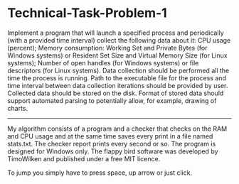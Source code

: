 # Technical-Task-Problem-1

Implement a program that will launch a specified process and periodically (with a provided time interval) collect the following data about it:
CPU usage (percent);
Memory consumption: Working Set and Private Bytes (for Windows systems) or Resident Set Size and Virtual Memory Size (for Linux systems);
Number of open handles (for Windows systems) or file descriptors (for Linux systems).
Data collection should be performed all the time the process is running. Path to the executable file for the process and time interval between data collection iterations should be provided by user. Collected data should be stored on the disk. Format of stored data should support automated parsing to potentially allow, for example, drawing of charts.

-----------------------------------------------------------------------------------------------------------------------------------------------------------------------

My algorithm consists of a program and a checker that checks on the RAM and CPU usage and at the same time saves every print in a file named stats.txt. The checker report prints every second or so. The program is designed for Windows only.
The flappy bird software was developed by TimoWilken and published under a free MIT licence.

To jump you simply have to press space, up arrow or just click.
